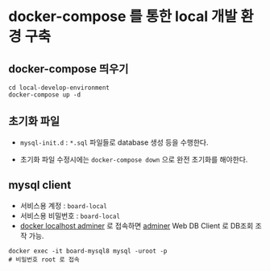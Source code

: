 # docker-compose 를 통한 local 개발 환경 구축
## docker-compose 띄우기
```
cd local-develop-environment
docker-compose up -d
```

## 초기화 파일
* `mysql-init.d` : `*.sql` 파일들로 database 생성 등을 수행한다.

* 초기화 파일 수정시에는 `docker-compose down` 으로 완전 초기화를 해야한다.

## mysql client
* 서비스용 계정 : `board-local`
* 서비스용 비밀번호 : `board-local`
* [docker localhost adminer](http://localhost:18080) 로 접속하면 [adminer](https://www.adminer.org) Web DB Client 로 DB조회 조작 가능.

```shell
docker exec -it board-mysql8 mysql -uroot -p
# 비밀번호 root 로 접속
```
